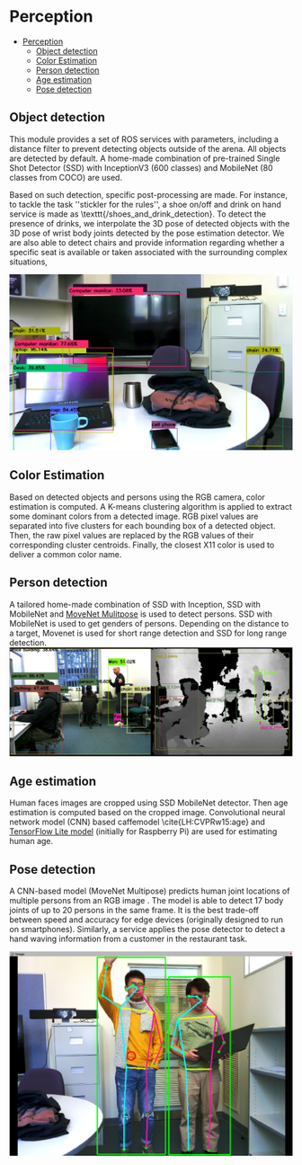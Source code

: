 # Perception

- [Perception](#perception)
  - [Object detection](#object-detection)
  - [Color Estimation](#color-estimation)
  - [Person detection](#person-detection)
  - [Age estimation](#age-estimation)
  - [Pose detection](#pose-detection)

## Object detection
This module provides a set of ROS services with parameters, including a distance filter to prevent detecting objects outside of the arena.
All objects are detected by default. A home-made combination of pre-trained
Single Shot Detector (SSD) with InceptionV3 (600 classes) and MobileNet (80 classes from COCO) are used.

Based on such detection, specific post-processing are made. For instance, to tackle the task ''stickler for the rules'', a shoe on/off and drink on hand service is made as \texttt{/shoes\_and\_drink\_detection}. To detect the presence of drinks, we interpolate the 3D pose of detected objects with the 3D pose of wrist body joints detected by the pose estimation detector.
We are also able to detect chairs and provide information regarding whether a specific seat is available or taken associated with the surrounding complex situations, 

![object detection](../assets/objects.png)

## Color Estimation
Based on detected objects and persons using the RGB camera, color estimation is computed.
A K-means clustering algorithm is applied to extract some dominant colors from a detected image. RGB pixel values are separated into five clusters for each bounding box of a detected object. Then, the raw pixel values are replaced by the RGB values of their corresponding cluster centroids. Finally, the closest X11 color is used to deliver a common color name.

## Person detection
A tailored home-made combination of SSD with Inception, SSD with MobileNet and [MoveNet Mulitpose](/https://www.tensorflow.org/hub/tutorials/movenet) is used to detect persons. 
SSD with MobileNet is used to get genders of persons.
Depending on the distance to a target, Movenet is used for short range detection and SSD for long range detection.
![detect person and position](../assets/pose_detection.jpeg)
## Age estimation

Human faces images are cropped using SSD MobileNet detector. Then age estimation is computed based on the cropped image.
Convolutional neural network model (CNN) based caffemodel \cite{LH:CVPRw15:age} and [TensorFlow Lite model](https://github.com/radualexandrub/Age-Gender-Classification-on-RaspberryPi4-with-TFLite-PyQt5) (initially for Raspberry Pi) are used for estimating human age.


## Pose detection

A CNN-based model (MoveNet Multipose) predicts human joint locations of multiple persons from an RGB image . The model is able to detect 17  body joints of up to 20 persons in the same frame. It is the best trade-off between speed and accuracy for edge devices (originally designed to run on smartphones).
Similarly, a service applies the pose detector to detect a hand waving information from a customer in the restaurant task.

![multipose image](../assets/multipose.png)